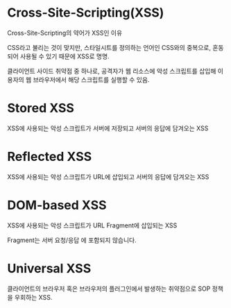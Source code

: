 # Cross-Site-Scripting(XSS)

Cross-Site-Scripting의 약어가 XSS인 이유

CSS라고 불리는 것이 맞지만, 스타일시트를 정의하는 언어인 CSS와의 중복으로, 혼동되어 사용될 수 있기 때문에 XSS로 명명.

클라이언트 사이드 취약점 중 하나로, 공격자가 웹 리소스에 악성 스크립트를 삽입해 이용자의 웹 브라우저에서 해당 스크립트를 실행할 수 있음.

# Stored XSS

XSS에 사용되는 악성 스크립트가 서버에 저장되고 서버의 응답에 담겨오는 XSS

# Reflected XSS

XSS에 사용되는 악성 스크립트가 URL에 삽입되고 서버의 응답에 담겨오는 XSS

# DOM-based XSS

XSS에 사용되는 악성 스크립트가 URL Fragment에 삽입되는 XSS

Fragment는 서버 요청/응답 에 포함되지 않습니다.

# Universal XSS

클라이언트의 브라우저 혹은 브라우저의 플러그인에서 발생하는 취약점으로 SOP 정책을 우회하는 XSS.
